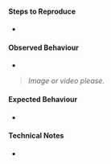 #### Steps to Reproduce

-

#### Observed Behaviour

-

> _Image or video please._

#### Expected Behaviour

-

#### Technical Notes

-
